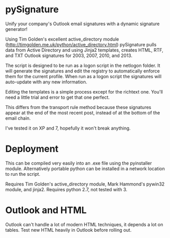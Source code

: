 pySignature
===========

Unify your company's Outlook email signatures with a dynamic signature generator!

Using Tim Golden's excellent active_directory module (http://timgolden.me.uk/python/active_directory.html) pySignature
pulls data from Active Directory and using Jinja2 templates, creates HTML, RTF, and TXT Outlook signatures for 2003, 2007, 2010,
and 2013.

The script is designed to be run as a logon script in the netlogon folder. It will generate the signatures and edit the registry
to automatically enforce them for the current profile. When run as a logon script the signatures will auto-update with any new
information.

Editing the templates is a simple process except for the richtext one. You'll need a little trial and error to get that one perfect.

This differs from the transport rule method because these signatures appear at the end of the most recent post,
instead of at the bottom of the email chain.

I've tested it on XP and 7, hopefully it won't break anything.

Deployment
===========

This can be compiled very easily into an .exe file using the pyinstaller module. Alternatively portable python can be installed in a
network location to run the script.

Requires Tim Golden's active_directory module, Mark Hammond's pywin32 module, and jinja2.
Requires python 2.7, not tested with 3.

Outlook and HTML
===========

Outlook can't handle a lot of modern HTML techniques, it depends a lot on tables. Test new HTML heavily in Outlook before rolling out.